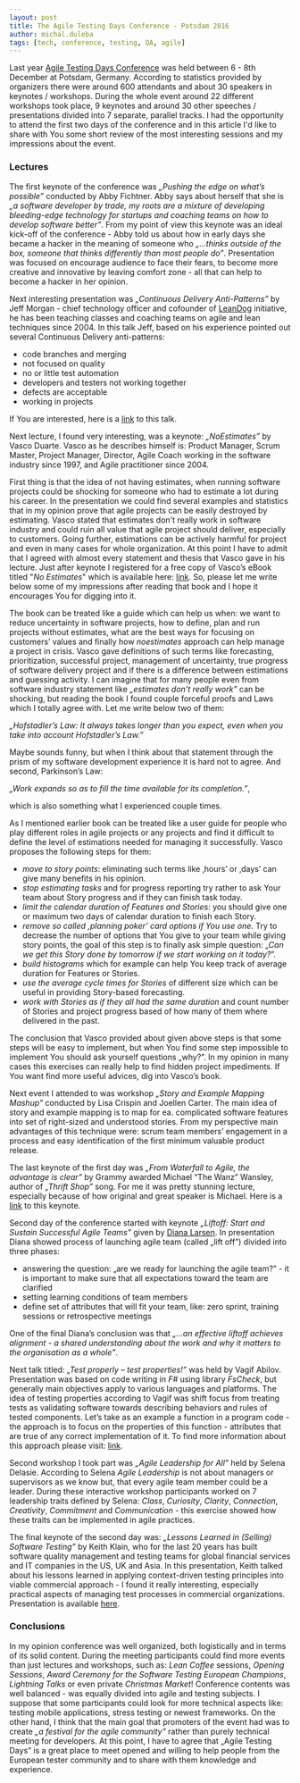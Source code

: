 ```yaml
---
layout: post
title: The Agile Testing Days Conference - Potsdam 2016
author: michal.duleba
tags: [tech, conference, testing, QA, agile]
---
```


Last year [Agile Testing Days Conference](https://agiletestingdays.com/) was held between 6 - 8th December at Potsdam, Germany. According to statistics provided by organizers there were around 600 attendants and about 30 speakers in keynotes / workshops. During the whole event around 22 different workshops took place, 9 keynotes and around 30 other speeches / presentations divided into 7 separate, parallel tracks. I had the opportunity to attend the first two days of the conference and in this article I'd like to share with You some short review of the most interesting sessions and my impressions about the event.

### Lectures

The first keynote of the conference was *„Pushing the edge on what’s possible”* conducted by Abby Fichtner. Abby says about herself that she is *„a software developer by trade, my roots are a mixture of developing bleeding-edge technology for startups and coaching teams on how to develop software better”*. From my point of view this keynote was an ideal kick-off of the conference - Abby told us about how in early days she became a hacker in the meaning of someone who *„…thinks outside of the box, someone that thinks differently than most people do”*. Presentation was focused on encourage audience to face their fears, to become more creative and innovative by leaving comfort zone - all that can help to become a hacker in her opinion. 

Next interesting presentation was *„Continuous Delivery Anti-Patterns”* by Jeff Morgan - chief technology officer and cofounder of [LeanDog](https://www.leandog.com/) initiative, he has been teaching classes and coaching teams on agile and lean techniques since 2004. In this talk Jeff, based on his experience pointed out several Continuous Delivery anti-patterns: 

- code branches and merging
- not focused on quality
- no or little test automation
- developers and testers not working together
- defects are acceptable
- working in projects

If You are interested, here is a [link](https://www.youtube.com/watch?v=ru1-CYouPjg) to this talk. 

Next lecture, I found very interesting, was a keynote: *„NoEstimates”* by Vasco Duarte. Vasco as he describes himself is: Product Manager, Scrum Master, Project Manager, Director, Agile Coach working in the software industry since 1997, and Agile practitioner since 2004.

First thing is that the idea of not having estimates, when running software projects could be shocking for someone who had to estimate a lot during his career. In the presentation we could find several examples and statistics that in my opinion prove that agile projects can be easily destroyed by estimating. Vasco stated that estimates don't really work in software industry and could ruin all value that agile project should deliver, especially to customers. Going further, estimations can be actively harmful for project and even in many cases for whole organization. At this point I have to admit that I agreed with almost every statement and thesis that Vasco gave in his lecture. Just after keynote I registered for a free copy of Vasco’s eBook titled "*No Estimates*" which is available here: [link](http://noestimatesbook.com).  So, please let me write below some of my impressions after reading that book and I hope it encourages You for digging into it.

The book can be treated like a guide which can help us when: we want to reduce uncertainty in software projects, how to define, plan and run projects without estimates, what are the best ways for focusing on customers’ values and finally how *noestimates* approach can help manage a project in crisis. Vasco gave definitions of such terms like forecasting, prioritization, successful project, management of uncertainty, true progress of software delivery project and if there is a difference between estimations and guessing activity. I can imagine that for many people even from software industry statement like *„estimates don’t really work”* can be shocking, but reading the book I found couple forceful proofs and Laws which I totally agree with. Let me write below two of them:

*„Hofstadler’s Law: It always takes longer than you expect, even when you take into account Hofstadler’s Law.”*

Maybe sounds funny, but when I think about that statement through the prism of my software development experience it is hard not to agree. And second, Parkinson’s Law: 

*„Work expands so as to fill the time available for its completion.”*,

which is also something what I experienced couple times.

As I mentioned earlier book can be treated like a user guide for people who play different roles in agile projects or any projects and find it difficult to define the level of estimations needed for managing it successfully. Vasco proposes the following steps for them: 

- *move to story points*: eliminating such terms like ‚hours’ or ‚days’ can give many benefits in his opinion.
- *stop estimating tasks* and for progress reporting try rather to ask Your team about Story progress and if they can finish task today. 
- *limit the calendar duration of Features and Stories*: you should give one or maximum two days of calendar duration to finish each Story. 
- *remove so called ‚planning poker’ card options if You use one*. Try to decrease the number of options that You give to your team while giving story points, the goal of this step is to finally ask simple question: „*Can we get this Story done by tomorrow if we start working on it today?*”.
- *build histograms* which for example can help You keep track of average duration for Features or Stories.
- *use the average cycle times for Stories* of different size which can be useful in providing Story-based forecasting.
- *work with Stories as if they all had the same duration* and count number of Stories and project progress based of how many of them where delivered in the past.

The conclusion that Vasco provided about given above steps is that some steps will be easy to implement, but when You find some step impossible to implement You should ask yourself questions „why?”. In my opinion in many cases this exercises can really help to find hidden project impediments. If You want find more useful advices, dig into Vasco’s book.

Next event I attended to was workshop *„Story and Example Mapping Mashup”* conducted by Lisa Crispin and Joellen Carter. The main idea of story and example mapping is to map for ea. complicated software features into set of right-sized and understood stories. From my perspective main advantages of this technique were: scrum team members’ engagement in a process and easy identification of the first minimum valuable product release. 

The last keynote of the first day was *„From Waterfall to Agile, the advantage is clear”* by Grammy awarded Michael “The Wanz” Wansley, author of *„Thrift Shop”* song. For me it was pretty stunning lecture, especially because of how original and great speaker is Michael. Here is a [link](https://www.youtube.com/watch?v=5egKHp17LcY) to this keynote. 

Second day of the conference started with keynote *„Liftoff: Start and Sustain Successful Agile Teams”* given by [Diana Larsen](https://futureworksconsulting.com/about/diana-larsen). In presentation Diana showed process of launching agile team (called „lift off”) divided into three phases: 

- answering the question: „are we ready for launching the agile team?” - it is important to make sure that all expectations toward the team are clarified
- setting learning conditions of team members
- define set of attributes that will fit your team, like: zero sprint, training sessions or retrospective meetings 

One of the final Diana’s conclusion was that *„...an effective liftoff achieves alignment - a shared understanding about the work and why it matters to the organisation as a whole”*. 

Next talk titled: *„Test properly – test properties!”* was held by Vagif Abilov. Presentation was based on code writing in *F#* using library *FsCheck*, but generally main objectives apply to various languages and platforms. The idea of testing properties according to Vagif was shift focus from treating tests as validating software towards describing behaviors and rules of tested components. Let’s take as an example a function in a program code - the approach is to focus on the properties of this function - attributes that are true of any correct implementation of it. To find more information about this approach please visit: [link](https://fsharpforfunandprofit.com/posts/property-based-testing/). 

Second workshop I took part was *„Agile Leadership for All”* held by Selena Delasie. According to Selena *Agile Leadership* is not about managers or supervisors as we know but, that every agile team member could be a leader. During these interactive workshop participants worked on 7 leadership traits defined by Selena: *Class*, *Curiosity*, *Clarity*, *Connection*, *Creativity*, *Commitment* and *Communication* - this exercise showed how these traits can be implemented in agile practices. 

The final keynote of the second day was: *„Lessons Learned in (Selling) Software Testing”* by Keith Klain, who for the last 20 years has built software quality management and testing teams for global financial services and IT companies in the US, UK and Asia. In this presentation, Keith talked about his lessons learned in applying context-driven testing principles into viable commercial approach - I found it really interesting, especially practical aspects of managing test processes in commercial organizations. Presentation is available [here](https://youtu.be/da7bbn4USxE). 

### Conclusions

In my opinion conference was well organized, both logistically and in terms of its solid content. During the meeting participants could find more events than just lectures and workshops, such as: *Lean Coffee* sessions, *Opening Sessions*, *Award Ceremony for the Software Testing European Champions*, *Lightning Talks* or even private *Christmas Market*! Conference contents was well balanced - was equally divided into agile and testing subjects. I suppose that some participants could look for more technical aspects like: testing mobile applications, stress testing or newest frameworks. On the other hand, I think that the main goal that promoters of the event had was to create *„a festival for the agile community”* rather than purely technical meeting for developers. At this point, I have to agree that „Agile Testing Days” is a great place to meet opened and willing to help people from the European tester community and to share with them knowledge and experience.

